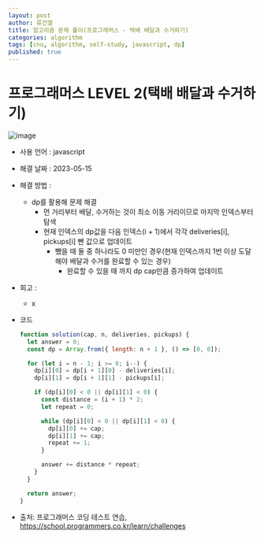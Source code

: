 ```yaml
---
layout: post
author: 류건열
title: 알고리즘 문제 풀이(프로그래머스 - 택배 배달과 수거하기)
categories: algorithm
tags: [cnu, algorithm, self-study, javascript, dp]
published: true
---
```


# 프로그래머스 LEVEL 2(택배 배달과 수거하기)

![image](https://github.com/rjsduf0503/Ryu_Blog/assets/34560965/6487d0e2-2636-43c7-a244-697d24ed5805)

- 사용 언어 : javascript

- 해결 날짜 : 2023-05-15

- 해결 방법 :

  - dp를 활용해 문제 해결
    - 먼 거리부터 배달, 수거하는 것이 최소 이동 거리이므로 마지막 인덱스부터 탐색
    - 현재 인덱스의 dp값을 다음 인덱스(i + 1)에서 각각 deliveries[i], pickups[i] 뺀 값으로 업데이트
      - 뺐을 때 둘 중 하나라도 0 미만인 경우(현재 인덱스까지 1번 이상 도달해야 배달과 수거를 완료할 수 있는 경우)
        - 완료할 수 있을 때 까지 dp cap만큼 증가하여 업데이트

- 회고 :

  - x

- 코드

  ```javascript
  function solution(cap, n, deliveries, pickups) {
    let answer = 0;
    const dp = Array.from({ length: n + 1 }, () => [0, 0]);

    for (let i = n - 1; i >= 0; i--) {
      dp[i][0] = dp[i + 1][0] - deliveries[i];
      dp[i][1] = dp[i + 1][1] - pickups[i];

      if (dp[i][0] < 0 || dp[i][1] < 0) {
        const distance = (i + 1) * 2;
        let repeat = 0;

        while (dp[i][0] < 0 || dp[i][1] < 0) {
          dp[i][0] += cap;
          dp[i][1] += cap;
          repeat += 1;
        }

        answer += distance * repeat;
      }
    }

    return answer;
  }
  ```

- 출처: 프로그래머스 코딩 테스트 연습, https://school.programmers.co.kr/learn/challenges
